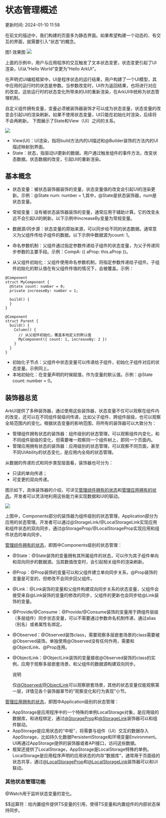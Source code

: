 # 状态管理概述

更新时间: 2024-01-10 11:58

在前文的描述中，我们构建的页面多为静态界面。如果希望构建一个动态的、有交互的界面，就需要引入“状态”的概念。

图1 效果图
![](https://alliance-communityfile-drcn.dbankcdn.com/FileServer/getFile/cmtyPub/011/111/111/0000000000011111111.20231227152827.01455034084008206545072184473483:50001231000000:2800:E2D0016BF09F0B7C353F7033ECF6CBEA05C9114745E9A5888FB411CA3B3633EF.gif?needInitFileName=true?needInitFileName=true?needInitFileName=true?needInitFileName=true)

上面的示例中，用户与应用程序的交互触发了文本状态变更，状态变更引起了UI渲染，UI从“Hello World”变更为“Hello ArkUI”。

在声明式UI编程框架中，UI是程序状态的运行结果，用户构建了一个UI模型，其中应用的运行时的状态是参数。当参数改变时，UI作为返回结果，也将进行对应的改变。这些运行时的状态变化所带来的UI的重新渲染，在ArkUI中统称为状态管理机制。

自定义组件拥有变量，变量必须被装饰器装饰才可以成为状态变量，状态变量的改变会引起UI的渲染刷新。如果不使用状态变量，UI只能在初始化时渲染，后续将不会再刷新。 下图展示了State和View（UI）之间的关系。

![](https://alliance-communityfile-drcn.dbankcdn.com/FileServer/getFile/cmtyPub/011/111/111/0000000000011111111.20231227152827.94865256506184370158679462639109:50001231000000:2800:35E43569451935DA7F676F8022D06E9965CF78244AB4B66C3B2E3C8362E71942.png?needInitFileName=true?needInitFileName=true?needInitFileName=true?needInitFileName=true)

* View(UI)：UI渲染，指将build方法内的UI描述和@Builder装饰的方法内的UI描述映射到界面。
* State：状态，指驱动UI更新的数据。用户通过触发组件的事件方法，改变状态数据。状态数据的改变，引起UI的重新渲染。

## 基本概念

* 状态变量：被状态装饰器装饰的变量，状态变量值的改变会引起UI的渲染更新。示例：@State num: number = 1,其中，@State是状态装饰器，num是状态变量。

* 常规变量：没有被状态装饰器装饰的变量，通常应用于辅助计算。它的改变永远不会引起UI的刷新。以下示例中increaseBy变量为常规变量。
* 数据源/同步源：状态变量的原始来源，可以同步给不同的状态数据。通常意义为父组件传给子组件的数据。以下示例中数据源为count: 1。
* 命名参数机制：父组件通过指定参数传递给子组件的状态变量，为父子传递同步参数的主要手段。示例：CompA: ({ aProp: this.aProp })。
* 从父组件初始化：父组件使用命名参数机制，将指定参数传递给子组件。子组件初始化的默认值在有父组件传值的情况下，会被覆盖。示例：
```
@Component
struct MyComponent {
  @State count: number = 0;
  private increaseBy: number = 1;

  build() {
  }
}

@Component
struct Parent {
  build() {
    Column() {
      // 从父组件初始化，覆盖本地定义的默认值
      MyComponent({ count: 1, increaseBy: 2 })
    }
  }
}
```
* 初始化子节点：父组件中状态变量可以传递给子组件，初始化子组件对应的状态变量。示例同上。
* 本地初始化：在变量声明的时候赋值，作为变量的默认值。示例：@State count: number = 0。

## 装饰器总览

ArkUI提供了多种装饰器，通过使用这些装饰器，状态变量不仅可以观察在组件内的改变，还可以在不同组件层级间传递，比如父子组件、跨组件层级，也可以观察全局范围内的变化。根据状态变量的影响范围，将所有的装饰器可以大致分为：

* 管理组件拥有状态的装饰器：组件级别的状态管理，可以观察组件内变化，和不同组件层级的变化，但需要唯一观察同一个组件树上，即同一个页面内。
* 管理应用拥有状态的装饰器：应用级别的状态管理，可以观察不同页面，甚至不同UIAbility的状态变化，是应用内全局的状态管理。

从数据的传递形式和同步类型层面看，装饰器也可分为：

* 只读的单向传递；
* 可变更的双向传递。

图示如下，具体装饰器的介绍，可详见[管理组件拥有的状态](https://developer.harmonyos.com/cn/docs/documentation/doc-guides-V3/arkts-state-0000001474017162-V3)和[管理应用拥有的状态](https://developer.harmonyos.com/cn/docs/documentation/doc-guides-V3/arkts-application-state-management-overview-0000001529381989-V3)。开发者可以灵活地利用这些能力来实现数据和UI的联动。

![](https://alliance-communityfile-drcn.dbankcdn.com/FileServer/getFile/cmtyPub/011/111/111/0000000000011111111.20231227152827.25552042316398131233455234147205:50001231000000:2800:78B3926FE0F1A9B11661D29DFDAB768726B6ACF3F656BE668B7BA7F1ECC32A29.png?needInitFileName=true?needInitFileName=true?needInitFileName=true?needInitFileName=true)

上图中，Components部分的装饰器为组件级别的状态管理，Application部分为应用的状态管理。开发者可以通过@StorageLink/@LocalStorageLink实现应用和组件状态的双向同步，通过@StorageProp/@LocalStorageProp实现应用和组件状态的单向同步。

[管理组件拥有的状态](https://developer.harmonyos.com/cn/docs/documentation/doc-guides-V3/arkts-state-0000001474017162-V3)，即图中Components级别的状态管理：

* @State：@State装饰的变量拥有其所属组件的状态，可以作为其子组件单向和双向同步的数据源。当其数值改变时，会引起相关组件的渲染刷新。
* @Prop：@Prop装饰的变量可以和父组件建立单向同步关系，@Prop装饰的变量是可变的，但修改不会同步回父组件。
* @Link：@Link装饰的变量和父组件构建双向同步关系的状态变量，父组件会接受来自@Link装饰的变量的修改的同步，父组件的更新也会同步给@Link装饰的变量。
* @Provide/@Consume：@Provide/@Consume装饰的变量用于跨组件层级（多层组件）同步状态变量，可以不需要通过参数命名机制传递，通过alias（别名）或者属性名绑定。
* @Observed：@Observed装饰class，需要观察多层嵌套场景的class需要被@Observed装饰。单独使用@Observed没有任何作用，需要和@ObjectLink、@Prop连用。
* @ObjectLink：@ObjectLink装饰的变量接收@Observed装饰的class的实例，应用于观察多层嵌套场景，和父组件的数据源构建双向同步。

  说明

  仅[@Observed/@ObjectLink](https://developer.harmonyos.com/cn/docs/documentation/doc-guides-V3/arkts-observed-and-objectlink-0000001473697338-V3)可以观察嵌套场景，其他的状态变量仅能观察第一层，详情见各个装饰器章节的“观察变化和行为表现”小节。

[管理应用拥有的状态](https://developer.harmonyos.com/cn/docs/documentation/doc-guides-V3/arkts-application-state-management-overview-0000001529381989-V3)，即图中Application级别的状态管理：

* AppStorage是应用程序中的一个特殊的单例LocalStorage对象，是应用级的数据库，和进程绑定，通过[@StorageProp](https://developer.harmonyos.com/cn/docs/documentation/doc-guides-V3/arkts-appstorage-0000001524417209-V3#section676113134317)和[@StorageLink](https://developer.harmonyos.com/cn/docs/documentation/doc-guides-V3/arkts-appstorage-0000001524417209-V3#section84115526424)装饰器可以和组件联动。
* AppStorage是应用状态的“中枢”，将需要与组件（UI）交互的数据存入AppStorage，比如持久化数据PersistentStorage和环境变量Environment。UI再通过AppStorage提供的装饰器或者API接口，访问这些数据。
* 框架还提供了LocalStorage，AppStorage是LocalStorage特殊的单例。LocalStorage是应用程序声明的应用状态的内存“数据库”，通常用于页面级的状态共享，通过[@LocalStorageProp](https://developer.harmonyos.com/cn/docs/documentation/doc-guides-V3/arkts-localstorage-0000001524537149-V3#section14665991077)和[@LocalStorageLink](https://developer.harmonyos.com/cn/docs/documentation/doc-guides-V3/arkts-localstorage-0000001524537149-V3#section20745122910311)装饰器可以和UI联动。

### 其他状态管理功能

@Watch用于监听状态变量的变化。

$$运算符：给内置组件提供TS变量的引用，使得TS变量和内置组件的内部状态保持同步。

